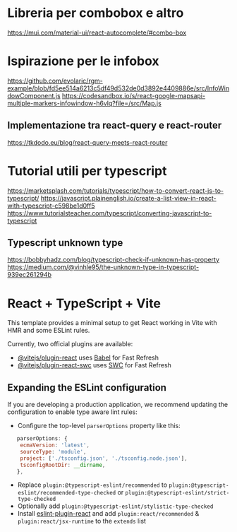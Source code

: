 # Libreria per combobox e altro
https://mui.com/material-ui/react-autocomplete/#combo-box

# Ispirazione per le infobox
https://github.com/evolaric/rgm-example/blob/fd5ee514a6213c5df49d532de0d3892e4409886e/src/InfoWindowComponent.js
https://codesandbox.io/s/react-google-mapsapi-multiple-markers-infowindow-h6vlq?file=/src/Map.js

## Implementazione tra react-query e react-router
https://tkdodo.eu/blog/react-query-meets-react-router

# Tutorial utili per typescript
https://marketsplash.com/tutorials/typescript/how-to-convert-react-js-to-typescript/
https://javascript.plainenglish.io/create-a-list-view-in-react-with-typescript-c598be1d0ff5
https://www.tutorialsteacher.com/typescript/converting-javascript-to-typescript

## Typescript unknown type
https://bobbyhadz.com/blog/typescript-check-if-unknown-has-property
https://medium.com/@vinhle95/the-unknown-type-in-typescript-939ec261294b

# React + TypeScript + Vite

This template provides a minimal setup to get React working in Vite with HMR and some ESLint rules.

Currently, two official plugins are available:

- [@vitejs/plugin-react](https://github.com/vitejs/vite-plugin-react/blob/main/packages/plugin-react/README.md) uses [Babel](https://babeljs.io/) for Fast Refresh
- [@vitejs/plugin-react-swc](https://github.com/vitejs/vite-plugin-react-swc) uses [SWC](https://swc.rs/) for Fast Refresh

## Expanding the ESLint configuration

If you are developing a production application, we recommend updating the configuration to enable type aware lint rules:

- Configure the top-level `parserOptions` property like this:

```js
   parserOptions: {
    ecmaVersion: 'latest',
    sourceType: 'module',
    project: ['./tsconfig.json', './tsconfig.node.json'],
    tsconfigRootDir: __dirname,
   },
```

- Replace `plugin:@typescript-eslint/recommended` to `plugin:@typescript-eslint/recommended-type-checked` or `plugin:@typescript-eslint/strict-type-checked`
- Optionally add `plugin:@typescript-eslint/stylistic-type-checked`
- Install [eslint-plugin-react](https://github.com/jsx-eslint/eslint-plugin-react) and add `plugin:react/recommended` & `plugin:react/jsx-runtime` to the `extends` list
